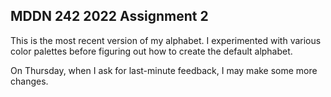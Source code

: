 ## MDDN 242 2022 Assignment 2

This is the most recent version of my alphabet. I experimented with various color palettes before figuring out how to create the default alphabet.

On Thursday, when I ask for last-minute feedback, I may make some more changes.
